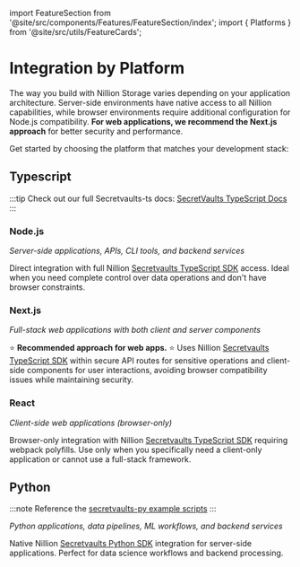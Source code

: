 import FeatureSection from '@site/src/components/Features/FeatureSection/index';
import { Platforms } from '@site/src/utils/FeatureCards';

# Integration by Platform

The way you build with Nillion Storage varies depending on your application architecture. Server-side environments have native access to all Nillion capabilities, while browser environments require additional configuration for Node.js compatibility. **For web applications, we recommend the Next.js approach** for better security and performance.

Get started by choosing the platform that matches your development stack:

## Typescript

:::tip
Check out our full Secretvaults-ts docs: [SecretVaults TypeScript Docs](/build/private-storage/ts-docs)
:::

<FeatureSection data={Platforms} />

### Node.js

_Server-side applications, APIs, CLI tools, and backend services_

Direct integration with full Nillion [Secretvaults TypeScript SDK](/build/private-storage/secretvaults) access. Ideal when you need complete control over data operations and don't have browser constraints.

### Next.js

_Full-stack web applications with both client and server components_

⭐ **Recommended approach for web apps.** ⭐ Uses Nillion [Secretvaults TypeScript SDK](/build/private-storage/secretvaults) within secure API routes for sensitive operations and client-side components for user interactions, avoiding browser compatibility issues while maintaining security.

### React

_Client-side web applications (browser-only)_

Browser-only integration with Nillion [Secretvaults TypeScript SDK](/build/private-storage/secretvaults) requiring webpack polyfills. Use only when you specifically need a client-only application or cannot use a full-stack framework.

## Python

:::note
Reference the [secretvaults-py example scripts](https://github.com/NillionNetwork/secretvaults-py/tree/main/examples#example-scripts)
:::

_Python applications, data pipelines, ML workflows, and backend services_

Native Nillion [Secretvaults Python SDK](/build/private-storage/secretvaults) integration for server-side applications. Perfect for data science workflows and backend processing.
